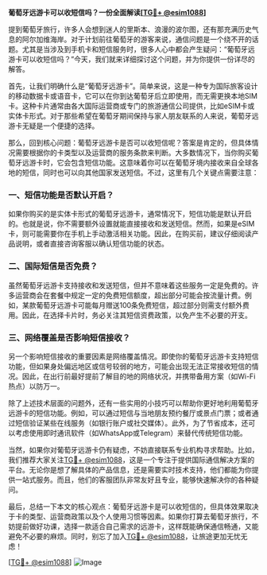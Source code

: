**葡萄牙远游卡可以收短信吗？一份全面解读[[TG💪+ @esim1088](https://t.me/s/esim1088)]**

提到葡萄牙旅行，许多人会想到迷人的里斯本、浪漫的波尔图，还有那充满历史气息的阿尔加维海岸。对于计划前往葡萄牙的游客来说，通信问题是一个绕不开的话题。尤其是当涉及到手机卡和短信服务时，很多人心中都会产生疑问：“葡萄牙远游卡可以收短信吗？”今天，我们就来详细探讨这个问题，并为你提供一份详尽的解答。

首先，让我们明确什么是“葡萄牙远游卡”。简单来说，这是一种专为国际旅客设计的移动数据卡或语音卡，它可以在你到达葡萄牙后立即使用，而无需更换本地SIM卡。这种卡片通常由各大国际运营商或专门的旅游通信公司提供，比如eSIM卡或实体卡形式。对于那些希望在葡萄牙期间保持与家人朋友联系的人来说，葡萄牙远游卡无疑是一个便捷的选择。

那么，回到核心问题：葡萄牙远游卡是否可以收短信呢？答案是肯定的，但具体情况需要根据你的卡类型以及运营商的服务条款来判断。大多数情况下，当你购买葡萄牙远游卡时，它会包含短信功能。这意味着你可以在葡萄牙境内接收来自全球各地的短信，同时也可以向其他国家发送短信。不过，这里有几个关键点需要注意：

### 一、短信功能是否默认开启？
如果你购买的是实体卡形式的葡萄牙远游卡，通常情况下，短信功能是默认开启的。也就是说，你不需要额外设置就能直接接收和发送短信。然而，如果是eSIM卡，则可能需要你在手机上手动激活相关功能。因此，在购买前，建议仔细阅读产品说明，或者直接咨询客服以确认短信功能的状态。

### 二、国际短信是否免费？
虽然葡萄牙远游卡支持接收和发送短信，但并不意味着这些服务一定是免费的。许多运营商会在套餐中规定一定的免费短信额度，超出部分可能会按流量计费。例如，某款葡萄牙远游卡可能每月赠送100条免费短信，超过部分则需支付额外费用。因此，在选择卡片时，务必关注其短信资费政策，以免产生不必要的开支。

### 三、网络覆盖是否影响短信接收？
另一个影响短信接收的重要因素是网络覆盖情况。即使你的葡萄牙远游卡支持短信功能，但如果身处偏远地区或信号较弱的地方，可能会出现无法正常接收短信的情况。因此，在出行前最好提前了解目的地的网络状况，并携带备用方案（如Wi-Fi热点）以防万一。

除了上述技术层面的问题外，还有一些实用的小技巧可以帮助你更好地利用葡萄牙远游卡的短信功能。例如，可以通过短信与当地朋友预约餐厅或景点门票；或者通过短信验证某些在线服务（如银行账户或社交媒体）。此外，为了节省成本，还可以考虑使用即时通讯软件（如WhatsApp或Telegram）来替代传统短信功能。

当然，如果你对葡萄牙远游卡仍有疑虑，不妨直接联系专业机构寻求帮助。比如，我们推荐大家关注[TG💪+ @esim1088](https://t.me/s/esim1088)，这是一个专注于提供国际通信解决方案的平台。无论你是想了解具体的产品信息，还是需要实时技术支持，他们都能为你提供一站式服务。而且，他们的客服团队非常友好且专业，能够快速解决你的各种疑问。

最后，总结一下本文的核心观点：葡萄牙远游卡是可以收短信的，但具体效果取决于卡的类型、运营商政策以及个人使用习惯等因素。如果你打算去葡萄牙旅行，不妨提前做好功课，选择一款适合自己需求的远游卡，这样既能确保通信畅通，又能避免不必要的麻烦。同时，别忘了加入[TG💪+ @esim1088](https://t.me/s/esim1088)，让旅途更加无忧无虑！

[[TG💪+ @esim1088](https://t.me/s/esim1088)] ![Image](https://i.postimg.cc/4NQfJmqS/Snipaste-2025-05-13-00-14-12.png)